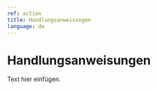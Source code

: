 ```yaml
---
ref: action
title: Handlungsanweisungen
language: de
---
```


<div class="flex flex--center purple-back">
  <div class="col-lead">
  <h1 class="title-text">Handlungsanweisungen</h1>

  <div class="lead-text">
    <p class="lead-text">Text hier einfügen.</p>
  </div></div>
</div>
